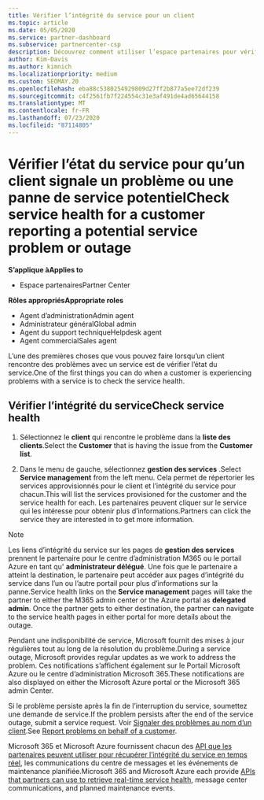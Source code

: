 ```yaml
---
title: Vérifier l’intégrité du service pour un client
ms.topic: article
ms.date: 05/05/2020
ms.service: partner-dashboard
ms.subservice: partnercenter-csp
description: Découvrez comment utiliser l’espace partenaires pour vérifier l’intégrité du service d’un client lorsqu’il rencontre un problème avec un service.
author: Kim-Davis
ms.author: kimnich
ms.localizationpriority: medium
ms.custom: SEOMAY.20
ms.openlocfilehash: eba88c5380254929809d27ff2b877a5ee72df239
ms.sourcegitcommit: c4f2561fb7f224554c31e3af491de4ad65644158
ms.translationtype: MT
ms.contentlocale: fr-FR
ms.lasthandoff: 07/23/2020
ms.locfileid: "87114805"
---
```

# <a name="check-service-health-for-a-customer-reporting-a-potential-service-problem-or-outage"></a><span data-ttu-id="841dc-103">Vérifier l’état du service pour qu’un client signale un problème ou une panne de service potentiel</span><span class="sxs-lookup"><span data-stu-id="841dc-103">Check service health for a customer reporting a potential service problem or outage</span></span>

<span data-ttu-id="841dc-104">**S’applique à**</span><span class="sxs-lookup"><span data-stu-id="841dc-104">**Applies to**</span></span>

- <span data-ttu-id="841dc-105">Espace partenaires</span><span class="sxs-lookup"><span data-stu-id="841dc-105">Partner Center</span></span>

<span data-ttu-id="841dc-106">**Rôles appropriés**</span><span class="sxs-lookup"><span data-stu-id="841dc-106">**Appropriate roles**</span></span>

- <span data-ttu-id="841dc-107">Agent d’administration</span><span class="sxs-lookup"><span data-stu-id="841dc-107">Admin agent</span></span>
- <span data-ttu-id="841dc-108">Administrateur général</span><span class="sxs-lookup"><span data-stu-id="841dc-108">Global admin</span></span>
- <span data-ttu-id="841dc-109">Agent du support technique</span><span class="sxs-lookup"><span data-stu-id="841dc-109">Helpdesk agent</span></span>
- <span data-ttu-id="841dc-110">Agent commercial</span><span class="sxs-lookup"><span data-stu-id="841dc-110">Sales agent</span></span>

<span data-ttu-id="841dc-111">L’une des premières choses que vous pouvez faire lorsqu’un client rencontre des problèmes avec un service est de vérifier l’état du service.</span><span class="sxs-lookup"><span data-stu-id="841dc-111">One of the first things you can do when a customer is experiencing problems with a service is to check the service health.</span></span> 

## <a name="check-service-health"></a><span data-ttu-id="841dc-112">Vérifier l’intégrité du service</span><span class="sxs-lookup"><span data-stu-id="841dc-112">Check service health</span></span>

1. <span data-ttu-id="841dc-113">Sélectionnez le **client** qui rencontre le problème dans la **liste des clients**.</span><span class="sxs-lookup"><span data-stu-id="841dc-113">Select the **Customer** that is having the issue from the **Customer list**.</span></span>

2. <span data-ttu-id="841dc-114">Dans le menu de gauche, sélectionnez **gestion des services** .</span><span class="sxs-lookup"><span data-stu-id="841dc-114">Select **Service management** from the left menu.</span></span> <span data-ttu-id="841dc-115">Cela permet de répertorier les services approvisionnés pour le client et l’intégrité du service pour chacun.</span><span class="sxs-lookup"><span data-stu-id="841dc-115">This will list the services provisioned for the customer and the service health for each.</span></span> <span data-ttu-id="841dc-116">Les partenaires peuvent cliquer sur le service qui les intéresse pour obtenir plus d’informations.</span><span class="sxs-lookup"><span data-stu-id="841dc-116">Partners can click the service they are interested in to get more information.</span></span> 

>[!NOTE] 
> <span data-ttu-id="841dc-117">Les liens d’intégrité du service sur les pages de **gestion des services** prennent le partenaire pour le centre d’administration M365 ou le portail Azure en tant qu' **administrateur délégué**. Une fois que le partenaire a atteint la destination, le partenaire peut accéder aux pages d’intégrité du service dans l’un ou l’autre portail pour plus d’informations sur la panne.</span><span class="sxs-lookup"><span data-stu-id="841dc-117">Service health links on the **Service management** pages will take the partner to either the M365 admin center or the Azure portal as **delegated admin**. Once the partner gets to either destination, the partner can navigate to the service health pages in either portal for more details about the outage.</span></span>
 
<span data-ttu-id="841dc-118">Pendant une indisponibilité de service, Microsoft fournit des mises à jour régulières tout au long de la résolution du problème.</span><span class="sxs-lookup"><span data-stu-id="841dc-118">During a service outage, Microsoft provides regular updates as we work to address the problem.</span></span> <span data-ttu-id="841dc-119">Ces notifications s’affichent également sur le Portail Microsoft Azure ou le centre d’administration Microsoft 365.</span><span class="sxs-lookup"><span data-stu-id="841dc-119">These notifications are also displayed on either the Microsoft Azure portal or the Microsoft 365 admin Center.</span></span>

<span data-ttu-id="841dc-120">Si le problème persiste après la fin de l’interruption du service, soumettez une demande de service.</span><span class="sxs-lookup"><span data-stu-id="841dc-120">If the problem persists after the end of the service outage, submit a service request.</span></span> <span data-ttu-id="841dc-121">Voir [Signaler des problèmes au nom d’un client](report-problems-on-behalf-of-a-customer.md).</span><span class="sxs-lookup"><span data-stu-id="841dc-121">See [Report problems on behalf of a customer](report-problems-on-behalf-of-a-customer.md).</span></span>

<span data-ttu-id="841dc-122">Microsoft 365 et Microsoft Azure fournissent chacun des [API que les partenaires peuvent utiliser pour récupérer l’intégrité du service en temps réel](get-automated-service-notifications-with-our-apis.md), les communications du centre de messages et les événements de maintenance planifiée.</span><span class="sxs-lookup"><span data-stu-id="841dc-122">Microsoft 365 and Microsoft Azure each provide [APIs that partners can use to retrieve real-time service health](get-automated-service-notifications-with-our-apis.md), message center communications, and planned maintenance events.</span></span>

 

